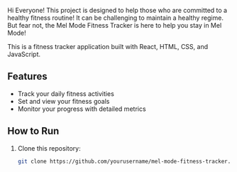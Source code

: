 Hi Everyone! This project is designed to help those who are committed to a healthy fitness routine! It can be challenging to maintain a healthy regime. But fear not, the Mel Mode Fitness Tracker is here to help you stay in Mel Mode!

This is a fitness tracker application built with React, HTML, CSS, and JavaScript.

## Features
- Track your daily fitness activities
- Set and view your fitness goals
- Monitor your progress with detailed metrics

## How to Run
1. Clone this repository:
   ```bash
   git clone https://github.com/yourusername/mel-mode-fitness-tracker.git
